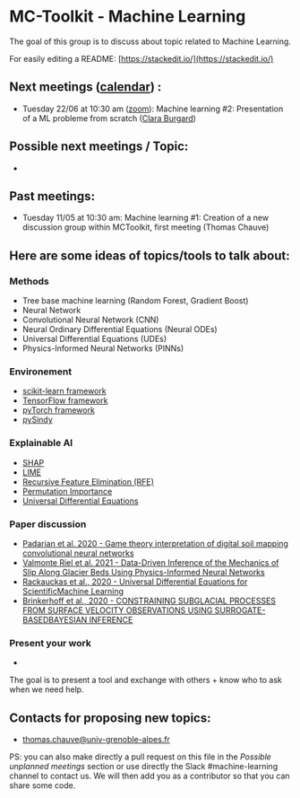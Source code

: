 # MC-Toolkit - Machine Learning
The goal of this group is to discuss about topic related to Machine Learning.

For easily editing a README: [https://stackedit.io/](https://stackedit.io/)

## Next meetings ([calendar](https://calendar.google.com/calendar/ical/qtf92ferc1tf5knsqjoptqv498%40group.calendar.google.com/public/basic.ics)) : 
- Tuesday 22/06 at 10:30 am ([zoom](https://univ-grenoble-alpes-fr.zoom.us/j/94225533162?pwd=L3pSaEMweDVFaDNMK3VFcDQrYkg4dz09)): Machine learning #2: Presentation of a ML probleme from scratch ([Clara Burgard](https://claraburgard.weebly.com/))

## Possible next meetings / Topic:
-

## Past meetings:

- Tuesday 11/05 at 10:30 am: Machine learning #1: Creation of a new discussion group within MCToolkit, first meeting (Thomas Chauve)

## Here are some ideas of topics/tools to talk about:

### Methods
- Tree base machine learning (Random Forest, Gradient Boost)
- Neural Network
- Convolutional Neural Network (CNN)
- Neural Ordinary Differential Equations (Neural ODEs)
- Universal Differential Equations (UDEs)
- Physics-Informed Neural Networks (PINNs)

### Environement
- [scikit-learn framework](https://scikit-learn.org/stable/index.html)
- [TensorFlow framework](https://www.tensorflow.org/)
- [pyTorch framework](https://pytorch.org/)
- [pySindy](https://github.com/dynamicslab/pysindy)

### Explainable AI
- [SHAP](https://github.com/slundberg/shap)
- [LIME](https://github.com/marcotcr/lime)
- [Recursive Feature Elimination (RFE)](https://scikit-learn.org/stable/modules/generated/sklearn.feature_selection.RFECV.html#sklearn.feature_selection.RFECV)
- [Permutation Importance](https://scikit-learn.org/stable/modules/generated/sklearn.inspection.permutation_importance.html#sklearn.inspection.permutation_importance)
- [Universal Differential Equations](http://www.stochasticlifestyle.com/tag/universal-differential-equations/)

### Paper discussion
- [Padarian et al. 2020 - Game theory interpretation of digital soil mapping convolutional neural networks](https://soil.copernicus.org/articles/6/389/2020/)
- [Valmonte Riel et al. 2021 - Data-Driven Inference of the Mechanics of Slip Along Glacier Beds Using Physics-Informed Neural Networks](https://doi.org/10.31223/X52C8V)
- [Rackauckas et al., 2020 - Universal Differential Equations for ScientificMachine Learning](https://arxiv.org/pdf/2001.04385.pdf)
- [Brinkerhoff et al., 2020 - CONSTRAINING  SUBGLACIAL PROCESSES FROM  SURFACE VELOCITY OBSERVATIONS USING  SURROGATE-BASEDBAYESIAN INFERENCE](https://arxiv.org/pdf/2006.12422.pdf)


### Present your work
-


The goal is to present a tool and exchange with others + know who to ask when we need help.


## Contacts for proposing new topics:
- thomas.chauve@univ-grenoble-alpes.fr

PS: you can also make directly a pull request on this file in the *Possible unplanned meetings* section or use directly the Slack #machine-learning channel to contact us. We will then add you as a contributor so that you can share some code.
